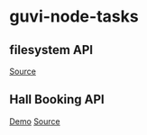 # guvi-node-tasks

## filesystem API

[Source](https://github.com/eunicedhivya/guvi-node-tasks/tree/master/filesystem-api)

## Hall Booking API

[Demo](#) [Source](#)
